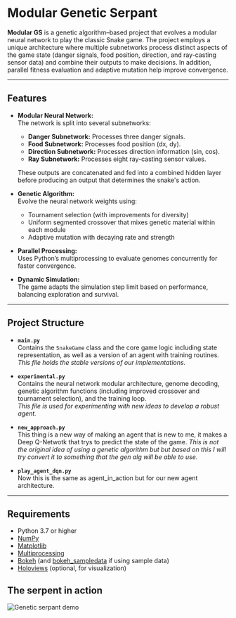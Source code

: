 # Modular Genetic Serpant

**Modular GS** is a genetic algorithm–based project that evolves a modular neural network to play the classic Snake game. The project employs a unique architecture where multiple subnetworks process distinct aspects of the game state (danger signals, food position, direction, and ray-casting sensor data) and combine their outputs to make decisions. In addition, parallel fitness evaluation and adaptive mutation help improve convergence.

---

## Features

- **Modular Neural Network:**  
  The network is split into several subnetworks:
  - **Danger Subnetwork:** Processes three danger signals.
  - **Food Subnetwork:** Processes food position (dx, dy).
  - **Direction Subnetwork:** Processes direction information (sin, cos).
  - **Ray Subnetwork:** Processes eight ray-casting sensor values.  
  
  These outputs are concatenated and fed into a combined hidden layer before producing an output that determines the snake's action.

- **Genetic Algorithm:**  
  Evolve the neural network weights using:
  - Tournament selection (with improvements for diversity)
  - Uniform segmented crossover that mixes genetic material within each module
  - Adaptive mutation with decaying rate and strength

- **Parallel Processing:**  
  Uses Python’s multiprocessing to evaluate genomes concurrently for faster convergence.

- **Dynamic Simulation:**  
  The game adapts the simulation step limit based on performance, balancing exploration and survival.

---

## Project Structure

- **`main.py`**  
  Contains the `SnakeGame` class and the core game logic including state representation, as well as a version of an agent with training routines.  
  _This file holds the stable versions of our implementations._

- **`experimental.py`**  
  Contains the neural network modular architecture, genome decoding, genetic algorithm functions (including improved crossover and tournament selection), and the training loop.  
  _This file is used for experimenting with new ideas to develop a robust agent._

- **`new_approach.py`**  
  This thing is a new way of making an agent that is new to me, it makes a Deep Q-Netwotk that trys to predict the state of the game.
  _This is not the original idea of using a genetic algorithm but but based on this I will try convert it to something that the gen alg will be able to use._

- **`play_agent_dqn.py`**  
  Now this is the same as agent_in_action but for our new agent architecture.  


---

## Requirements

- Python 3.7 or higher
- [NumPy](https://numpy.org/)
- [Matplotlib](https://matplotlib.org/)
- [Multiprocessing](https://docs.python.org/3/library/multiprocessing.html)
- [Bokeh](https://docs.bokeh.org/) (and [bokeh_sampledata](https://pypi.org/project/bokeh_sampledata/) if using sample data)
- [Holoviews](http://holoviews.org/) (optional, for visualization)
 
## The serpent in action

![Genetic serpant demo](output.gif)
